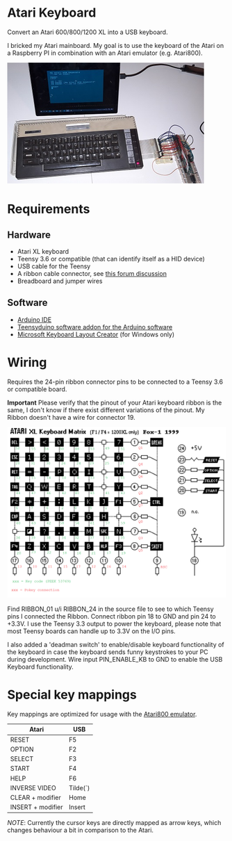 # Atari Keyboard

Convert an Atari 600/800/1200 XL into a USB keyboard.

I bricked my Atari mainboard. My goal is to use the keyboard of the Atari on a Raspberry PI in combination with an Atari emulator (e.g. Atari800).

![Atari USB Keyboard](Documents/Photo.jpg)

# Requirements

## Hardware

- Atari XL keyboard
- Teensy 3.6 or compatible (that can identify itself as a HID device)
- USB cable for the Teensy
- A ribbon cable connector, see [this forum discussion](https://atariage.com/forums/topic/249982-xlxe-keyboard-ribbon-socket-replacement/page/3/?tab=comments#comment-4379628)
- Breadboard and jumper wires

## Software

- [Arduino IDE](https://www.arduino.cc/en/software)
- [Teensyduino software addon for the Arduino software](https://www.pjrc.com/teensy/td_download.html)
- [Microsoft Keyboard Layout Creator](https://www.microsoft.com/en-us/download/details.aspx?id=102134) (for Windows only)

# Wiring

Requires the 24-pin ribbon connector pins to be connected to a Teensy 3.6 or compatible board. 

**Important** Please verify that the pinout of your Atari keyboard ribbon is the same, 
I don't know if there exist different variations of the pinout. 
My Ribbon doesn't have a wire for connector 19.

![Keyboard matrix](Documents/KeyboardMatrix.png)

Find RIBBON_01 u/i RIBBON_24 in the source file to see to which Teensy pins I connected the Ribbon. 
Connect ribbon pin 18 to GND and pin 24 to +3.3V. 
I use the Teensy 3.3 output to power the keyboard, please note that most Teensy boards can handle up to 3.3V on the I/O pins.

I also added a 'deadman switch' to enable/disable keyboard functionality of the keyboard in case the keyboard sends funny keystrokes to your PC during development. Wire input PIN_ENABLE_KB to GND to enable the USB Keyboard functionality.

# Special key mappings

Key mappings are optimized for usage with the [Atari800 emulator](https://atari800.github.io/).

| Atari             | USB      |
|-------------------|----------|
| RESET             | F5       |
| OPTION            | F2       |
| SELECT            | F3       |
| START             | F4       |
| HELP              | F6       |
| INVERSE VIDEO     | Tilde(`) |
| CLEAR + modifier  | Home     |
| INSERT + modifier | Insert   |

*NOTE*: Currently the cursor keys are directly mapped as arrow keys, which changes behaviour a bit in comparison to the Atari.

